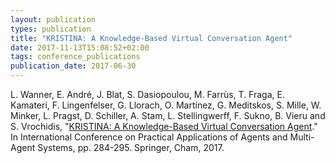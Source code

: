 ```yaml
---
layout: publication
types: publication
title: "KRISTINA: A Knowledge-Based Virtual Conversation Agent"
date: 2017-11-13T15:08:52+02:00
tags: conference_publications
publication_date: 2017-06-30
---
```

L. Wanner, E. André, J. Blat, S. Dasiopoulou, M. Farrùs, T. Fraga, E. Kamateri, F. Lingenfelser, G. Llorach, O. Martínez, G. Meditskos, S. Mille, W. Minker, L. Pragst, D. Schiller, A. Stam, L. Stellingwerff, F. Sukno, B. Vieru and S. Vrochidis, "[KRISTINA: A Knowledge-Based Virtual Conversation Agent](https://doi.org/10.1007/978-3-319-59930-4_23)." In International Conference on Practical Applications of Agents and Multi-Agent Systems, pp. 284-295. Springer, Cham, 2017.